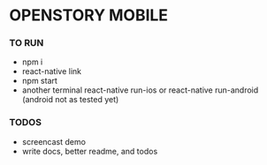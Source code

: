 # OPENSTORY MOBILE  #

### TO RUN  ###

* npm i
* react-native link
* npm start
* another terminal react-native run-ios or react-native run-android (android not as tested yet)

### TODOS ###

* screencast demo
* write docs, better readme, and todos